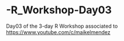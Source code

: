 # -R_Workshop-Day03
Day03 of the 3-day R Workshop associated to https://www.youtube.com/c/maikelmendez
